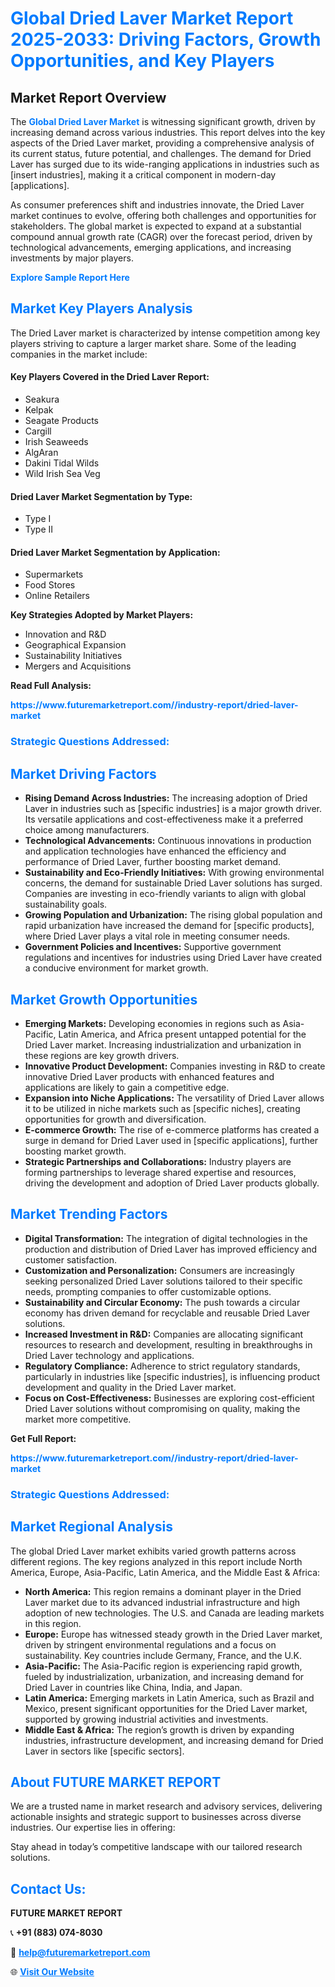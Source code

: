 <h1 style="color: #007BFF;">Global Dried Laver Market Report 2025-2033: Driving Factors, Growth Opportunities, and Key Players</h1>

<section id="overview">
<h2>Market Report Overview</h2>
<p>The <a href="https://www.futuremarketreport.com//industry-report/dried-laver-market" style="color: #007BFF; text-decoration: none;"><strong>Global Dried Laver Market</strong></a> is witnessing significant growth, driven by increasing demand across various industries. This report delves into the key aspects of the Dried Laver market, providing a comprehensive analysis of its current status, future potential, and challenges. The demand for Dried Laver has surged due to its wide-ranging applications in industries such as [insert industries], making it a critical component in modern-day [applications].</p>
<p>As consumer preferences shift and industries innovate, the Dried Laver market continues to evolve, offering both challenges and opportunities for stakeholders. The global market is expected to expand at a substantial compound annual growth rate (CAGR) over the forecast period, driven by technological advancements, emerging applications, and increasing investments by major players.</p>
</section>

<section id="overview">
<p><a href="https://www.futuremarketreport.com//request-sample/reportId=89023" style="color: #007BFF; text-decoration: none;"><strong>Explore Sample Report Here</strong></a></p>
</section>

<section id="key-players">
<h2 style="color: #007BFF;">Market Key Players Analysis</h2>
<p>The Dried Laver market is characterized by intense competition among key players striving to capture a larger market share. Some of the leading companies in the market include:</p>
<h4>Key Players Covered in the Dried Laver Report:</h4>
<ul><li>Seakura</li><li>Kelpak</li><li>Seagate Products</li><li>Cargill</li><li>Irish Seaweeds</li><li>AlgAran</li><li>Dakini Tidal Wilds</li><li>Wild Irish Sea Veg</li></ul>
<h4>Dried Laver Market Segmentation by Type:</h4>
<ul><li>Type I</li><li>Type II</li></ul>

<h4>Dried Laver Market Segmentation by Application:</h4>
<ul><li>Supermarkets</li><li>Food Stores</li><li>Online Retailers</li></ul>
<p><strong>Key Strategies Adopted by Market Players:</strong></p>
<ul>
<li>Innovation and R&D</li>
<li>Geographical Expansion</li>
<li>Sustainability Initiatives</li>
<li>Mergers and Acquisitions</li>
</ul>
</section>

<section>
<p><strong>Read Full Analysis: </strong></p><a href="https://www.futuremarketreport.com//industry-report/dried-laver-market" style="color: #007BFF; text-decoration: none;"><strong>https://www.futuremarketreport.com//industry-report/dried-laver-market</strong></a>
<h3 style="color: #007BFF;">Strategic Questions Addressed:</h3>
</section>

<section id="driving-factors">
<h2 style="color: #007BFF;">Market Driving Factors</h2>
<ul>
<li><strong>Rising Demand Across Industries:</strong> The increasing adoption of Dried Laver in industries such as [specific industries] is a major growth driver. Its versatile applications and cost-effectiveness make it a preferred choice among manufacturers.</li>
<li><strong>Technological Advancements:</strong> Continuous innovations in production and application technologies have enhanced the efficiency and performance of Dried Laver, further boosting market demand.</li>
<li><strong>Sustainability and Eco-Friendly Initiatives:</strong> With growing environmental concerns, the demand for sustainable Dried Laver solutions has surged. Companies are investing in eco-friendly variants to align with global sustainability goals.</li>
<li><strong>Growing Population and Urbanization:</strong> The rising global population and rapid urbanization have increased the demand for [specific products], where Dried Laver plays a vital role in meeting consumer needs.</li>
<li><strong>Government Policies and Incentives:</strong> Supportive government regulations and incentives for industries using Dried Laver have created a conducive environment for market growth.</li>
</ul>
</section>

<section id="growth-opportunities">
<h2 style="color: #007BFF;">Market Growth Opportunities</h2>
<ul>
<li><strong>Emerging Markets:</strong> Developing economies in regions such as Asia-Pacific, Latin America, and Africa present untapped potential for the Dried Laver market. Increasing industrialization and urbanization in these regions are key growth drivers.</li>
<li><strong>Innovative Product Development:</strong> Companies investing in R&D to create innovative Dried Laver products with enhanced features and applications are likely to gain a competitive edge.</li>
<li><strong>Expansion into Niche Applications:</strong> The versatility of Dried Laver allows it to be utilized in niche markets such as [specific niches], creating opportunities for growth and diversification.</li>
<li><strong>E-commerce Growth:</strong> The rise of e-commerce platforms has created a surge in demand for Dried Laver used in [specific applications], further boosting market growth.</li>
<li><strong>Strategic Partnerships and Collaborations:</strong> Industry players are forming partnerships to leverage shared expertise and resources, driving the development and adoption of Dried Laver products globally.</li>
</ul>
</section>

<section id="trending-factors">
<h2 style="color: #007BFF;">Market Trending Factors</h2>
<ul>
<li><strong>Digital Transformation:</strong> The integration of digital technologies in the production and distribution of Dried Laver has improved efficiency and customer satisfaction.</li>
<li><strong>Customization and Personalization:</strong> Consumers are increasingly seeking personalized Dried Laver solutions tailored to their specific needs, prompting companies to offer customizable options.</li>
<li><strong>Sustainability and Circular Economy:</strong> The push towards a circular economy has driven demand for recyclable and reusable Dried Laver solutions.</li>
<li><strong>Increased Investment in R&D:</strong> Companies are allocating significant resources to research and development, resulting in breakthroughs in Dried Laver technology and applications.</li>
<li><strong>Regulatory Compliance:</strong> Adherence to strict regulatory standards, particularly in industries like [specific industries], is influencing product development and quality in the Dried Laver market.</li>
<li><strong>Focus on Cost-Effectiveness:</strong> Businesses are exploring cost-efficient Dried Laver solutions without compromising on quality, making the market more competitive.</li>
</ul>
</section>

<section>
<p><strong>Get Full Report: </strong></p><a href="https://www.futuremarketreport.com//industry-report/dried-laver-market" style="color: #007BFF; text-decoration: none;"><strong>https://www.futuremarketreport.com//industry-report/dried-laver-market</strong></a>
<h3 style="color: #007BFF;">Strategic Questions Addressed:</h3>
</section>


<section id="regional-analysis">
<h2 style="color: #007BFF;">Market Regional Analysis</h2>
<p>The global Dried Laver market exhibits varied growth patterns across different regions. The key regions analyzed in this report include North America, Europe, Asia-Pacific, Latin America, and the Middle East & Africa:</p>
<ul>
<li><strong>North America:</strong> This region remains a dominant player in the Dried Laver market due to its advanced industrial infrastructure and high adoption of new technologies. The U.S. and Canada are leading markets in this region.</li>
<li><strong>Europe:</strong> Europe has witnessed steady growth in the Dried Laver market, driven by stringent environmental regulations and a focus on sustainability. Key countries include Germany, France, and the U.K.</li>
<li><strong>Asia-Pacific:</strong> The Asia-Pacific region is experiencing rapid growth, fueled by industrialization, urbanization, and increasing demand for Dried Laver in countries like China, India, and Japan.</li>
<li><strong>Latin America:</strong> Emerging markets in Latin America, such as Brazil and Mexico, present significant opportunities for the Dried Laver market, supported by growing industrial activities and investments.</li>
<li><strong>Middle East & Africa:</strong> The region’s growth is driven by expanding industries, infrastructure development, and increasing demand for Dried Laver in sectors like [specific sectors].</li>
</ul>
</section>

<footer>
<h2 style="color: #007BFF;">About FUTURE MARKET REPORT</h2>
<p>We are a trusted name in market research and advisory services, delivering actionable insights and strategic support to businesses across diverse industries. Our expertise lies in offering:</p>

<p>Stay ahead in today’s competitive landscape with our tailored research solutions.</p>

<h2 style="color: #007BFF;">Contact Us:</h2>
<p><strong>FUTURE MARKET REPORT</strong></p>
<p>📞 <strong>+91 (883) 074-8030</strong></p>
<p>📧 <strong><a href="mailto:help@futuremarketreport.com" style="color: #007BFF;">help@futuremarketreport.com</a></strong></p>
<p>🌐 <strong><a href="https://www.futuremarketreport.com/" style="color: #007BFF;">Visit Our Website</a></strong></p>
</footer>